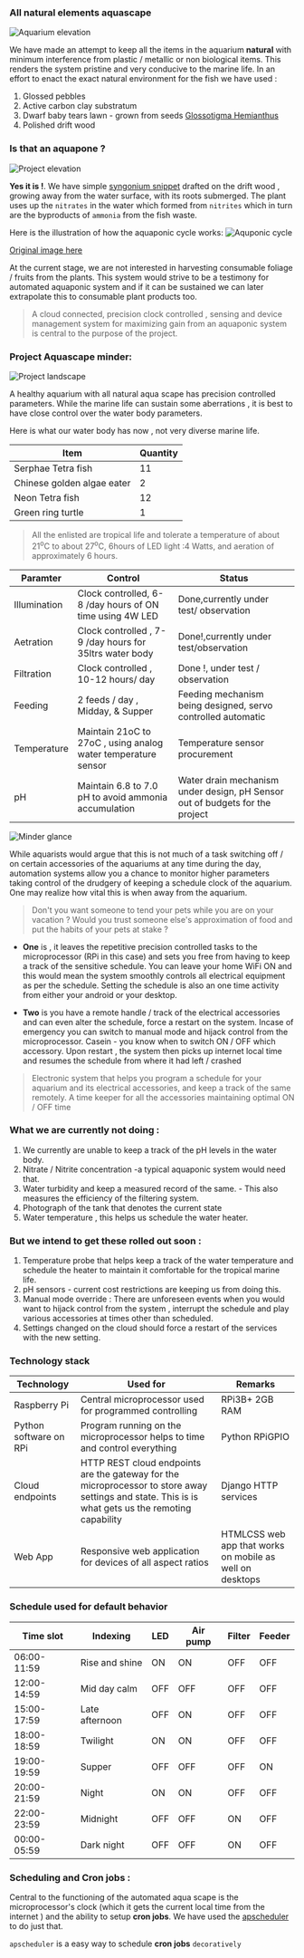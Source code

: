 ### All natural elements aquascape
![Aquarium elevation](IMG-20180426-WA0027.jpg "An all biological aquascape")

We have made an attempt to keep all the items in the aquarium __natural__ with minimum interference from plastic / metallic or non biological items. This renders the system pristine and very conducive to the marine life. In an effort to enact the exact natural environment for the fish we have used :

1. Glossed pebbles
2. Active carbon clay substratum
3. Dwarf baby tears lawn - grown from seeds [Glossotigma Hemianthus](https://en.wikipedia.org/wiki/Hemianthus_callitrichoides)
4. Polished drift wood

### Is that an aquapone ?

![Project elevation](IMG_20180502_102153730_HDR.jpg "A syngonium plant that needs no watering")

__Yes it is !__. We have simple [syngonium snippet](https://www.ourhouseplants.com/plants/syngonium) drafted on the drift wood , growing away from the water surface, with its roots submerged. The plant uses up the `nitrates` in the water which formed from `nitrites` which in turn are the byproducts of `ammonia` from the fish waste.

Here is the illustration of how the aquaponic cycle works:
![Aquponic cycle](timthumb.jpg "Simple nitrogen cycle in aquponics")

[Original image here](http://www.backyardaquaponics.com/information/the-nitrogen-cycle/)

At the current stage, we are not interested in harvesting consumable foliage / fruits from the plants. This system would strive to be a testimony for automated aquaponic system and if it can be sustained we can later extrapolate this to consumable plant products too.

> A cloud connected, precision clock controlled , sensing and device management system for maximizing gain from an aquaponic system is central to the purpose of the project.

### Project Aquascape minder:

![Project landscape](aquascapeminder.png "The entire system at a glance")

A healthy aquarium with all natural aqua scape has precision controlled parameters. While the marine life can sustain some aberrations , it is best to have close control over the water body parameters.

Here is what our water body has now , not very diverse marine life.

|Item|Quantity|
|-----|-----|
|Serphae Tetra fish|11|
|Chinese golden algae eater|2|
|Neon Tetra fish|12|
|Green ring turtle|1|

>All the enlisted are tropical life and tolerate a temperature of about 21<sup>o</sup>C to about 27<sup>o</sup>C, 6hours of LED light :4 Watts, and aeration of approximately 6 hours.

|Paramter|Control|Status|
|----|----|----|
|Illumination|Clock controlled, 6-8 /day hours of ON time using 4W LED|Done,currently under test/ observation|
|Aetration|Clock controlled , 7-9 /day hours for 35ltrs water body|Done!,currently under test/observation|
|Filtration|Clock controlled , 10-12 hours/ day|Done !, under test / observation|
|Feeding| 2 feeds / day , Midday, & Supper| Feeding mechanism being designed, servo controlled automatic|
|Temperature|Maintain 21oC to 27oC , using analog water temperature sensor|Temperature sensor procurement|
|pH|Maintain 6.8 to 7.0 pH to avoid ammonia accumulation|Water drain mechanism under design, pH Sensor out of budgets for the project|

![Minder glance](IMG-20180502-WA0060.jpg "Check the minder in action")

While aquarists would argue that this is not much of a task switching off / on certain accessories of the aquariums at any time during the day, automation systems allow you a chance to monitor higher parameters taking control of the drudgery of keeping a schedule clock of the aquarium. One may realize how vital this is when away from the aquarium.

> Don't you want someone to tend your pets while you are on your vacation ? Would you trust someone else's approximation of food and put the habits of your pets at stake ?

- __One__ is , it leaves the repetitive precision controlled tasks to the microprocessor (RPi in this case) and sets you free from having to keep a track of the sensitive schedule. You can leave your home WiFi ON and this would mean the system smoothly controls all electrical equipment as per the schedule. Setting the schedule is also an one time activity from either your android or your desktop.

- __Two__ is you have a remote handle / track of the electrical accessories and can even alter the schedule, force a restart on the system. Incase of emergency you can switch to manual mode and hijack control from the microprocessor. Casein - you know when to switch ON / OFF which accessory. Upon restart , the system then picks up internet local time and resumes the schedule from where it had left / crashed

> Electronic system that helps you program a schedule for your aquarium and its electrical accessories, and keep a track of the same remotely. A time keeper for all the accessories maintaining optimal ON / OFF time

### What we are currently not doing :

1. We currently are unable to keep a track of the pH levels in the water body.
2. Nitrate / Nitrite concentration -a typical aquaponic system would need that.
3. Water turbidity and keep a measured record of the same.  - This also measures the efficiency of the filtering system.
4. Photograph of the tank that denotes the current state
5. Water temperature , this helps us schedule the water heater.


### But we intend to get these rolled out soon :

1.  Temperature probe that helps keep a track of the water temperature and schedule the heater to maintain it comfortable for the tropical marine life.
2. pH sensors - current cost restrictions are keeping us from doing this.
3. Manual mode override : There are unforeseen events when you would want to hijack control from the system , interrupt the schedule and play various accessories at times other than scheduled.
4. Settings changed on the cloud should force a restart of the services with the new setting.

### Technology stack

|Technology|Used for|Remarks|
|----|----|----|
|Raspberry Pi|Central microprocessor used for programmed controlling|RPi3B+ 2GB RAM|
|Python software on RPi|Program running on the microprocessor helps to time and control everything|Python RPiGPIO|
|Cloud endpoints|HTTP REST cloud endpoints are the gateway for the microprocessor to store away settings and state. This is is what gets us the remoting capability|Django HTTP services|
|Web App|Responsive web application for devices of all aspect ratios |HTMLCSS web app that works on mobile as well on desktops|


### Schedule used for default behavior

|Time slot|Indexing|LED|Air pump|Filter|Feeder|
|-----|-----|-----|-----|-----|-----|
|06:00-11:59|Rise and shine|ON|ON|OFF|OFF|
|12:00-14:59|Mid day calm|OFF|OFF|OFF|OFF|
|15:00-17:59|Late afternoon|OFF|ON|OFF|OFF|
|18:00-18:59|Twilight|ON|ON|OFF|OFF|
|19:00-19:59|Supper|OFF|OFF|OFF|ON|
|20:00-21:59|Night|ON|ON|OFF|OFF|
|22:00-23:59|Midnight|OFF|OFF|ON|OFF|
|00:00-05:59|Dark night|OFF|OFF|ON|OFF|


### Scheduling and Cron jobs :

Central to the functioning of the automated aqua scape is the microprocessor's clock (which it gets the current local time from the internet ) and the ability to setup __cron jobs__. We have used the [apscheduler](https://apscheduler.readthedocs.io/en/latest/) to do just that.

`apscheduler` is a easy way to schedule __cron jobs__ `decoratively`
